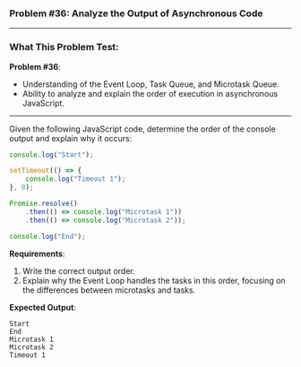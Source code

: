### Problem #36: Analyze the Output of Asynchronous Code

---

### What This Problem Test:

**Problem #36**:

-   Understanding of the Event Loop, Task Queue, and Microtask Queue.
-   Ability to analyze and explain the order of execution in asynchronous JavaScript.

---

Given the following JavaScript code, determine the order of the console output and explain why it occurs:

```javascript
console.log("Start");

setTimeout(() => {
    console.log("Timeout 1");
}, 0);

Promise.resolve()
    .then(() => console.log("Microtask 1"))
    .then(() => console.log("Microtask 2"));

console.log("End");
```

**Requirements**:

1. Write the correct output order.
2. Explain why the Event Loop handles the tasks in this order, focusing on the differences between microtasks and tasks.

**Expected Output**:

```
Start
End
Microtask 1
Microtask 2
Timeout 1
```
